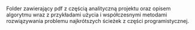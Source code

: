 Folder zawierający pdf z częścią analityczną projektu oraz opisem algorytmu wraz z przykładami użycia i współczesnymi metodami rozwiązywania problemu najkrótszych ścieżek z części programistycznej.
